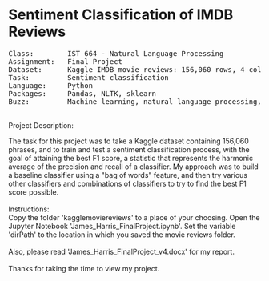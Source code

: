 # Sentiment Classification of IMDB Reviews
<pre>
Class:        IST 664 - Natural Language Processing
Assignment:   Final Project
Dataset:      Kaggle IMDB movie reviews: 156,060 rows, 4 columns
Task:         Sentiment classification
Language:     Python
Packages:     Pandas, NLTK, sklearn
Buzz:         Machine learning, natural language processing, naive Bayes, sentiment lexicon, feature sets
</pre>
\
Project Description:

The task for this project was to take a Kaggle dataset containing 156,060 phrases, and to train and test a sentiment classification process, with the goal of attaining the best F1 score, a statistic that represents the harmonic average of the precision and recall of a classifier.  My approach was to build a baseline classifier using a "bag of words" feature, and then try various other classifiers and combinations of classifiers to try to find the best F1 score possible.\
\
Instructions:\
Copy the folder 'kagglemoviereviews' to a place of your choosing.  Open the Jupyter Notebook 'James_Harris_FinalProject.ipynb'.  Set the variable 'dirPath' to the location in which you saved the movie reviews folder.\
\
Also, please read 'James_Harris_FinalProject_v4.docx' for my report.\
\
Thanks for taking the time to view my project.
